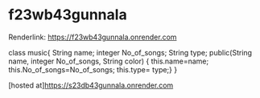 # f23wb43gunnala

Renderlink: https://f23wb43gunnala.onrender.com

class music{ String name; integer No_of_songs; String type; public(String name, integer No_of_songs, String color) { this.name=name; this.No_of_songs=No_of_songs; this.type= type;} }

[hosted at]https://s23db43gunnala.onrender.com
